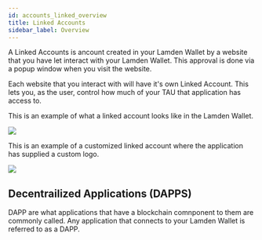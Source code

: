 ```yaml
---
id: accounts_linked_overview
title: Linked Accounts
sidebar_label: Overview
---
```


A Linked Accounts is ancount created in your Lamden Wallet by a website that you have let interact with your Lamden Wallet.  This approval is done via a popup window when you visit the website.

Each website that you interact with will have it's own Linked Account. This lets you, as the user, control how much of your TAU that application has access to.

This is an example of what a linked account looks like in the Lamden Wallet.

![](/img/wallet/linked_account_1.png)


This is an example of a customized linked account where the application has supplied a custom logo.

![](/img/wallet/linked_account_2.png)


## Decentrailized Applications (DAPPS)

DAPP are what applications that have a blockchain comnponent to them are commonly called.  Any application that connects to your Lamden Wallet is referred to as a DAPP.
